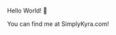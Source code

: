 Hello World! 👋

You can find me at SimplyKyra.com!

<!---
SimplyKyra/SimplyKyra is a ✨ special ✨ repository because its `README.md` (this file) appears on your GitHub profile.
You can click the Preview link to take a look at your changes.
--->
<!---
# Latest blog posts
<!-- BLOG-POST-LIST:START -->
<!-- BLOG-POST-LIST:END -->

